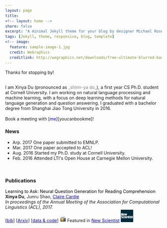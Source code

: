 ```yaml
---
layout: page
title: 
<!-- layout: home -->
share: false
excerpt: "A minimal Jekyll theme for your blog by designer Michael Rose."
tags: [Jekyll, theme, responsive, blog, template]
<!-- image:
  feature: sample-image-1.jpg
  credit: WeGraphics
  creditlink: http://wegraphics.net/downloads/free-ultimate-blurred-background-pack/ -->
---
```

Thanks for stopping by!

<br />
I am Xinya Du (pronounced as <span style="color:grey">_shinn-ya do_</span>), a first year CS Ph.D. student at Cornell University. I am working on natural language processing and machine learning, with a focus on deep learning methods for natural language generation and question answering. I graduated with a bachelor degree from Shanghai Jiao Tong University in 2016.
<!-- or fall 2015, I am  pursuing an research internship at Cornell NLP group, working with Prof. [<span style="color:blue">Claire Cardie</span>](http://www.cs.cornell.edu/home/cardie/).   -->
<br />
<!-- I am interested in machine learning, natural language processing and algorithmic game theory. Particularly, I am exciting about discovering exciting problems and devising core techniques. Here is my <span style="color:blue">CV</span></a>. 
 -->
<!-- *** -->

<br />
Book a meeting with [<span style="color:blue">me</span>][youcanbookme]! 

<br />


### News 
* Arp. 2017 One paper submitted to EMNLP.
* Mar. 2017 One paper accepted to ACL!
* Aug. 2016 Started my Ph.D. study at Cornell University. 
* Feb. 2016 Attended LTI's Open House at Carnegie Mellon University. 

<br />


### Publications
<span style="color:black">Learning to Ask: Neural Question Generation for Reading Comprehension</span> <br />
**Xinya Du**, Junru Shao, [<span style="color:blue">Claire Cardie</span>][claire] <br />
*In proceedings of the Annual Meeting of the Association for Computational Linguistics (ACL), 2017.* <br />
[<a href="/bibs/acl2017qg.bib"><span style="color:blue">bib</span></a>] [[<span style="color:blue">Arxiv</span>][qg-arxiv]] [[<span style="color:blue">data & code</span>](https://github.com/xinyadu/nqg)] <img src='images/tv-icon.png' width="20px"> Featured in [<span style="color:blue">New Scientist</span>][newsci] [<img src='images/newscientist.jpg' width="40px">][newsci]

[newsci]: https://www.newscientist.com/article/2130205-inquisitive-bot-asks-questions-to-test-your-understanding/
[claire]: https://www.cs.cornell.edu/home/cardie/
[qg-arxiv]:https://arxiv.org/abs/1705.00106
[youcanbookme]: https://xinya.youcanbook.me/


<br />
<br />
<br />
<br />
<br />
<br />
<br />



<!-- <script type="text/javascript" id="clustrmaps" src="//cdn.clustrmaps.com/map_v2.js?u=P4EV&d=I88FrKF9sOV_jzIQBgMWAdBWXNSFotr3MxZMiJwFsbY"></script> -->

<script type="text/javascript" id="clustrmaps" src="//cdn.clustrmaps.com/map_v2.js?cl=ffffff&w=200&t=n&d=I88FrKF9sOV_jzIQBgMWAdBWXNSFotr3MxZMiJwFsbY"></script>


